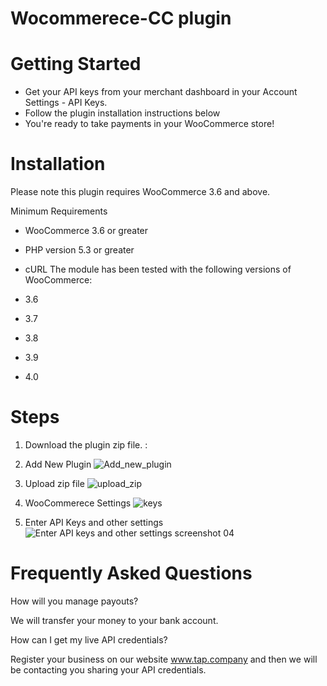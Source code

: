 # Wocommerece-CC plugin
 # Getting Started
  * Get your API keys from your merchant dashboard in your Account Settings - API Keys.
  * Follow the plugin installation instructions below
  * You're ready to take payments in your WooCommerce store!
 # Installation
   Please note this plugin requires WooCommerce 3.6 and above.

   Minimum Requirements

   * WooCommerce 3.6 or greater
   * PHP version 5.3 or greater
   * cURL
   The module has been tested with the following versions of WooCommerce:

   * 3.6
   * 3.7
   * 3.8
   * 3.9
   * 4.0
 # Steps
1. Download the plugin zip file. :
	
2. Add New Plugin
 ![Add_new_plugin](https://github.com/Tap-Payments/woocomerce-plugin/assets/36191420/d6c6efb6-58ee-428c-9bb3-8b0903451c33)
3. Upload zip file
 ![upload_zip](https://github.com/Tap-Payments/Plugin-Woocommerce/assets/36191420/35978f65-9cdd-40f8-93e8-4bd2b3703eb3)
4. WooCommerece Settings
![keys](https://github.com/Tap-Payments/Plugin-Woocommerce/assets/36191420/33c7f3be-c3f2-4181-8d67-d472ebc2362b)
5. Enter API Keys and other settings
 ![Enter API keys and other settings screenshot 04](https://content.screencast.com/users/m.khan3005/folders/Capture/media/ac62e946-2790-41ab-8a7d-74ed402ef012/LWR_Recording.png)

 # Frequently Asked Questions

How will you manage payouts? 

We will transfer your money to your bank account.

How can I get my live API credentials? 

Register your business on our website www.tap.company and then we will be contacting you sharing your API credentials.


